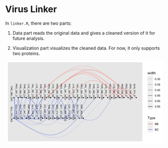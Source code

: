# Virus Linker

In `linker.R`, there are two parts:

1. Data part reads the original data and gives a cleaned version of it for future analysis.

2. Visualization part visualizes the cleaned data. For now, it only supports two proteins.

![](./images/initial_try.png)
